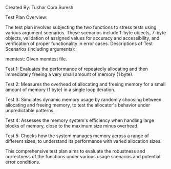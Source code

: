 Created By:
Tushar Cora Suresh

Test Plan Overview:

The test plan involves subjecting the two functions to stress tests using various argument scenarios. These scenarios include 1-byte objects, 7-byte objects, validation of assigned values for accuracy and accessibility, and verification of proper functionality in error cases.
Descriptions of Test Scenarios (including arguments):

memtest: Given memtest file.

Test 1: Evaluates the performance of repeatedly allocating and then immediately freeing a very small amount of memory (1 byte).

Test 2: Measures the overhead of allocating and freeing memory for a small amount of memory (1 byte) in a single loop iteration.

Test 3: Simulates dynamic memory usage by randomly choosing between allocating and freeing memory, to test the allocator's behavior under unpredictable patterns.

Test 4: Assesses the memory system's efficiency when handling large blocks of memory, close to the maximum size minus overhead.

Test 5: Checks how the system manages memory across a range of different sizes, to understand its performance with varied allocation sizes.

This comprehensive test plan aims to evaluate the robustness and correctness of the functions under various usage scenarios and potential error conditions.
